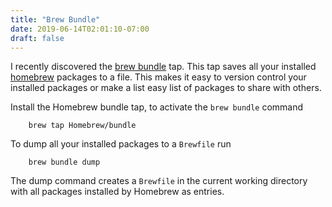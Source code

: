 ```yaml
---
title: "Brew Bundle"
date: 2019-06-14T02:01:10-07:00
draft: false
---
```


I recently discovered the [brew bundle] tap. This
tap saves all your installed [homebrew] packages to
a file. This makes it easy to version control your 
installed packages or make a list easy list of packages
to share with others.


Install the Homebrew bundle tap, to activate the `brew bundle` command

~~~
	brew tap Homebrew/bundle
~~~

To dump all your installed packages to a `Brewfile`  run 


~~~
	brew bundle dump
~~~

The dump command creates a `Brewfile` in the current working directory with
all packages installed by Homebrew as entries.



[brew bundle]: https://github.com/Homebrew/homebrew-bundle
[homebrew]: https://brew.sh

